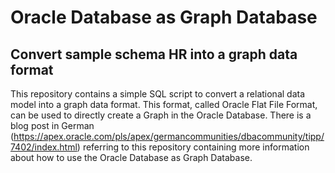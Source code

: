 # Oracle Database as Graph Database
## Convert sample schema HR into a graph data format

This repository contains a simple SQL script to convert a relational data model into a graph data format. This format, called Oracle Flat File Format, can be used to directly create a Graph in the Oracle Database.
There is a blog post in German (https://apex.oracle.com/pls/apex/germancommunities/dbacommunity/tipp/7402/index.html) referring to this repository containing more information about how to use the Oracle Database as Graph Database.
